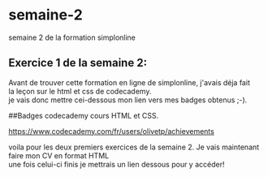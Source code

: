 # semaine-2
semaine 2 de la formation simplonline

## Exercice 1 de la semaine 2:  
Avant de trouver cette formation en ligne de simplonline, j'avais déja fait  
la leçon sur le html et css de codecademy.  
je vais donc mettre cei-dessous mon lien vers mes badges obtenus ;-).  

##Badges codecademy cours HTML et CSS.  

https://www.codecademy.com/fr/users/olivetp/achievements  

voila pour les deux premiers exercices de la semaine 2. Je vais maintenant faire mon CV en format HTML  
une fois celui-ci finis je mettrais un lien dessous pour y accéder!
